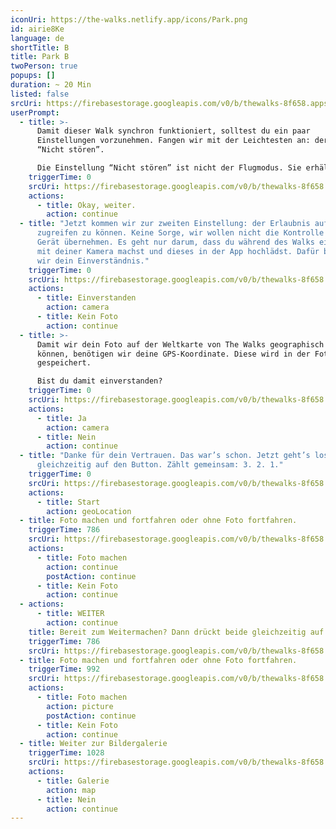 ```yaml
---
iconUri: https://the-walks.netlify.app/icons/Park.png
id: airie8Ke
language: de
shortTitle: B
title: Park B
twoPerson: true
popups: []
duration: ~ 20 Min
listed: false
srcUri: https://firebasestorage.googleapis.com/v0/b/thewalks-8f658.appspot.com/o/mp3%2Fv0%2Fde_ahvo7Cee%2Fde_airie8Ke.mp3?alt=media&token=5047e4dd-7c06-470c-b445-12e53ded9446
userPrompt:
  - title: >-
      Damit dieser Walk synchron funktioniert, solltest du ein paar
      Einstellungen vorzunehmen. Fangen wir mit der Leichtesten an: der Funktion
      “Nicht stören”.

      Die Einstellung “Nicht stören” ist nicht der Flugmodus. Sie erhält während deines Walks die Internet-Verbindung. Mit iOS (Apple) gehst du jetzt zu “Einstellungen”. Aktiviere dort “Nicht stören”. Bei den meisten Android-Geräten (Google) findest du diese Funktion unter Einstellungen → Töne → Nicht stören."
    triggerTime: 0
    srcUri: https://firebasestorage.googleapis.com/v0/b/thewalks-8f658.appspot.com/o/static%2Fmedias%2Fmulti_Zeubeel8_loop.mp3?alt=media&token=88349085-3303-48b9-bdc6-fd7b09519a26
    actions:
      - title: Okay, weiter.
        action: continue
  - title: "Jetzt kommen wir zur zweiten Einstellung: der Erlaubnis auf deine Kamera
      zugreifen zu können. Keine Sorge, wir wollen nicht die Kontrolle über dein
      Gerät übernehmen. Es geht nur darum, dass du während des Walks ein Foto
      mit deiner Kamera machst und dieses in der App hochlädst. Dafür brauchen
      wir dein Einverständnis."
    triggerTime: 0
    srcUri: https://firebasestorage.googleapis.com/v0/b/thewalks-8f658.appspot.com/o/static%2Fmedias%2Fmulti_Zeubeel8_loop.mp3?alt=media&token=88349085-3303-48b9-bdc6-fd7b09519a26
    actions:
      - title: Einverstanden
        action: camera
      - title: Kein Foto
        action: continue
  - title: >-
      Damit wir dein Foto auf der Weltkarte von The Walks geographisch zuordnen
      können, benötigen wir deine GPS-Koordinate. Diese wird in der Foto-Datei
      gespeichert.

      Bist du damit einverstanden?
    triggerTime: 0
    srcUri: https://firebasestorage.googleapis.com/v0/b/thewalks-8f658.appspot.com/o/static%2Fmedias%2Fmulti_Zeubeel8_loop.mp3?alt=media&token=88349085-3303-48b9-bdc6-fd7b09519a26
    actions:
      - title: Ja
        action: camera
      - title: Nein
        action: continue
  - title: "Danke für dein Vertrauen. Das war’s schon. Jetzt geht’s los. Drückt
      gleichzeitig auf den Button. Zählt gemeinsam: 3. 2. 1."
    triggerTime: 0
    srcUri: https://firebasestorage.googleapis.com/v0/b/thewalks-8f658.appspot.com/o/static%2Fmedias%2Fmulti_Zeubeel8_loop.mp3?alt=media&token=88349085-3303-48b9-bdc6-fd7b09519a26
    actions:
      - title: Start
        action: geoLocation
  - title: Foto machen und fortfahren oder ohne Foto fortfahren.
    triggerTime: 786
    srcUri: https://firebasestorage.googleapis.com/v0/b/thewalks-8f658.appspot.com/o/mp3%2Fv0%2Fde_ahvo7Cee%2Fde_ahvo7Cee_loop_1.mp3?alt=media&token=7a551962-46cb-43f4-a172-70036f06cce9
    actions:
      - title: Foto machen
        action: continue
        postAction: continue
      - title: Kein Foto
        action: continue
  - actions:
      - title: WEITER
        action: continue
    title: Bereit zum Weitermachen? Dann drückt beide gleichzeitig auf WEITER.
    triggerTime: 786
    srcUri: https://firebasestorage.googleapis.com/v0/b/thewalks-8f658.appspot.com/o/mp3%2Fapi-v1%2Fde_airie8Ke%2Fmulti_Zeubeel8_loop.mp3?alt=media&token=25f57d8f-8bf7-4207-9fad-742568d3f36d
  - title: Foto machen und fortfahren oder ohne Foto fortfahren.
    triggerTime: 992
    srcUri: https://firebasestorage.googleapis.com/v0/b/thewalks-8f658.appspot.com/o/mp3%2Fv0%2Fde_ahvo7Cee%2Fde_ahvo7Cee_loop_2.mp3?alt=media&token=8804115a-8015-44dd-b74d-86529859400a
    actions:
      - title: Foto machen
        action: picture
        postAction: continue
      - title: Kein Foto
        action: continue
  - title: Weiter zur Bildergalerie
    triggerTime: 1028
    srcUri: https://firebasestorage.googleapis.com/v0/b/thewalks-8f658.appspot.com/o/static%2Fmedias%2Fmulti_Zeubeel8_loop.mp3?alt=media&token=88349085-3303-48b9-bdc6-fd7b09519a26
    actions:
      - title: Galerie
        action: map
      - title: Nein
        action: continue
---
```

